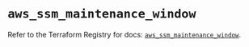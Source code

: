 # `aws_ssm_maintenance_window`

Refer to the Terraform Registry for docs: [`aws_ssm_maintenance_window`](https://registry.terraform.io/providers/hashicorp/aws/4.67.0/docs/resources/ssm_maintenance_window).
